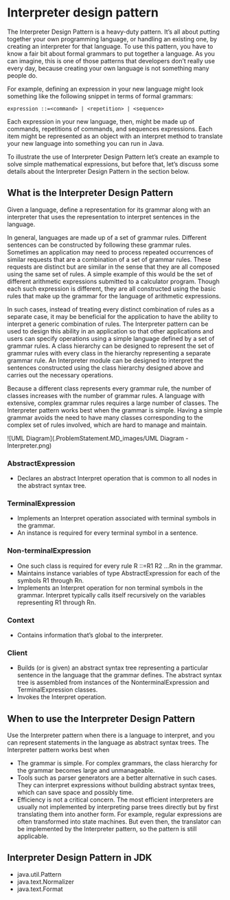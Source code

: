 # Interpreter design pattern

The Interpreter Design Pattern is a heavy-duty pattern. It’s all about putting together your own programming language, or
handling an existing one, by creating an interpreter for that language. To use this pattern, you have to know a fair bit about
formal grammars to put together a language. As you can imagine, this is one of those patterns that developers don’t really use
every day, because creating your own language is not something many people do.

For example, defining an expression in your new language might look something like the following snippet in terms of formal
grammars:
```
expression ::=<command> | <repetition> | <sequence>
```

Each expression in your new language, then, might be made up of commands, repetitions of commands, and sequences expressions.
Each item might be represented as an object with an interpret method to translate your new language into something you
can run in Java.

To illustrate the use of Interpreter Design Pattern let’s create an example to solve simple mathematical expressions, but before
that, let’s discuss some details about the Interpreter Design Pattern in the section below.


## What is the Interpreter Design Pattern

Given a language, define a representation for its grammar along with an interpreter that uses the representation to interpret
sentences in the language.

In general, languages are made up of a set of grammar rules. Different sentences can be constructed by following these grammar
rules. Sometimes an application may need to process repeated occurrences of similar requests that are a combination of a set of
grammar rules. These requests are distinct but are similar in the sense that they are all composed using the same set of rules.
A simple example of this would be the set of different arithmetic expressions submitted to a calculator program. Though each
such expression is different, they are all constructed using the basic rules that make up the grammar for the language of arithmetic
expressions.

In such cases, instead of treating every distinct combination of rules as a separate case, it may be beneficial for the application
to have the ability to interpret a generic combination of rules. The Interpreter pattern can be used to design this ability in an
application so that other applications and users can specify operations using a simple language defined by a set of grammar rules.
A class hierarchy can be designed to represent the set of grammar rules with every class in the hierarchy representing a separate
grammar rule. An Interpreter module can be designed to interpret the sentences constructed using the class hierarchy designed
above and carries out the necessary operations.

Because a different class represents every grammar rule, the number of classes increases with the number of grammar rules. A
language with extensive, complex grammar rules requires a large number of classes. The Interpreter pattern works best
 when the grammar is simple. Having a simple grammar avoids the need to have many classes corresponding to the 
 complex set of rules involved, which are hard to manage and maintain.
 
![UML Diagram](.ProblemStatement.MD_images/UML Diagram - Interpreter.png)


### AbstractExpression
- Declares an abstract Interpret operation that is common to all nodes in the abstract syntax tree.

### TerminalExpression
- Implements an Interpret operation associated with terminal symbols in the grammar.
- An instance is required for every terminal symbol in a sentence.


### Non-terminalExpression
- One such class is required for every rule R ::=R1 R2 ...Rn in the grammar.
- Maintains instance variables of type AbstractExpression for each of the symbols R1 through Rn.
- Implements an Interpret operation for non terminal symbols in the grammar. Interpret typically calls itself 
recursively on the variables representing R1 through Rn.

### Context
- Contains information that’s global to the interpreter.

### Client
- Builds (or is given) an abstract syntax tree representing a particular sentence in the language that the grammar 
defines. The abstract syntax tree is assembled from instances of the NonterminalExpression and TerminalExpression 
classes.
- Invokes the Interpret operation.


## When to use the Interpreter Design Pattern

Use the Interpreter pattern when there is a language to interpret, and you can represent statements in the language 
as abstract syntax trees. The Interpreter pattern works best when

- The grammar is simple. For complex grammars, the class hierarchy for the grammar becomes large and unmanageable. 
- Tools such as parser generators are a better alternative in such cases. They can interpret expressions without 
building abstract syntax trees, which can save space and possibly time.
- Efficiency is not a critical concern. The most efficient interpreters are usually not implemented by interpreting 
parse trees directly but by first translating them into another form. For example, regular expressions are often 
transformed into state machines. But even then, the translator can be implemented by the Interpreter pattern, so the 
pattern is still applicable.


## Interpreter Design Pattern in JDK
- java.util.Pattern
- java.text.Normalizer
- java.text.Format